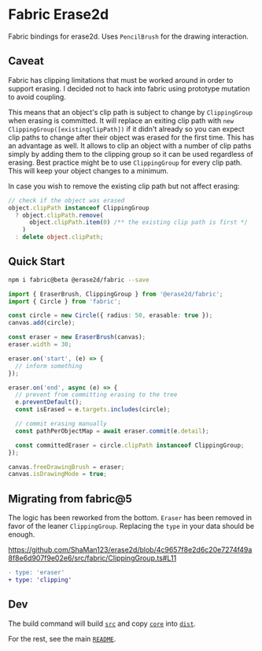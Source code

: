# Fabric Erase2d

Fabric bindings for erase2d.
Uses `PencilBrush` for the drawing interaction.

## Caveat

Fabric has clipping limitations that must be worked around in order to support erasing.
I decided not to hack into fabric using prototype mutation to avoid coupling.

This means that an object's clip path is subject to change by `ClippingGroup` when erasing is committed.
It will replace an exiting clip path with `new ClippingGroup([existingClipPath])` if it didn't already so you can expect clip paths to change after their object was erased for the first time.
This has an advantage as well. It allows to clip an object with a number of clip paths simply by adding them to the clipping group so it can be used regardless of erasing.
Best practice might be to use `ClippingGroup` for every clip path. This will keep your object changes to a minimum.

In case you wish to remove the existing clip path but not affect erasing:

```typescript
// check if the object was erased
object.clipPath instanceof ClippingGroup
  ? object.clipPath.remove(
      object.clipPath.item(0) /** the existing clip path is first */
    )
  : delete object.clipPath;
```

## Quick Start

```bash
npm i fabric@beta @erase2d/fabric --save
```

```typescript
import { EraserBrush, ClippingGroup } from '@erase2d/fabric';
import { Circle } from 'fabric';

const circle = new Circle({ radius: 50, erasable: true });
canvas.add(circle);

const eraser = new EraserBrush(canvas);
eraser.width = 30;

eraser.on('start', (e) => {
  // inform something
});

eraser.on('end', async (e) => {
  // prevent from committing erasing to the tree
  e.preventDefault();
  const isErased = e.targets.includes(circle);

  // commit erasing manually
  const pathPerObjectMap = await eraser.commit(e.detail);

  const committedEraser = circle.clipPath instanceof ClippingGroup;
});

canvas.freeDrawingBrush = eraser;
canvas.isDrawingMode = true;
```

## Migrating from fabric@5

The logic has been reworked from the bottom.
`Eraser` has been removed in favor of the leaner `ClippingGroup`.
Replacing the `type` in your data should be enough.

https://github.com/ShaMan123/erase2d/blob/4c9657f8e2d6c20e7274f49a8f8e6d907f9e02e6/src/fabric/ClippingGroup.ts#L11

```diff
- type: 'eraser'
+ type: 'clipping'
```

## Dev

The build command will build [`src`](./src) and copy [`core`](../core/dist) into [`dist`](./dist).

For the rest, see the main [`README`](../../README.md).
